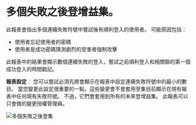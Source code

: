 <properties
    pageTitle="多個失敗之後，登集"
    description="報表，指出多個連續失敗符號中嘗試後有順利登入的使用者。"
    services="active-directory"
    documentationCenter=""
    authors="SSalahAhmed"
    manager="femila"
    editor=""/>

<tags
    ms.service="active-directory"
    ms.workload="identity"
    ms.tgt_pltfrm="na"
    ms.devlang="na"
    ms.topic="article"
    ms.date="03/04/2016"
    ms.author="saah;kenhoff"/>

# <a name="sign-ins-after-multiple-failures"></a>多個失敗之後登增益集。
此報表會指出多個連續失敗符號中嘗試後有順利登入的使用者。 可能原因包括︰

- 使用者忘記使用者的密碼</li><li>使用者是成功密碼猜測劇烈的受害者強制攻擊

此報表中的結果會顯示數個連續失敗的登入，嘗試之前順利登入和相關聯的第一個成功登入的時間戳記。

**報表設定**︰ 您可以嘗試必須先將會顯示在報表中設定連續失敗符號中的最小的數目。 當您變更此設定很重要的一點，這些變更會不會套用至集目前顯示在現有報表中任何現有失敗符號。 不過，它們會套用到所有的未來登增益集。 此報表可以只會做的變更授權管理員。


![多個失敗之後登集](./media/active-directory-reporting-sign-ins-after-multiple-failures/signInsAfterMultipleFailures.PNG)
